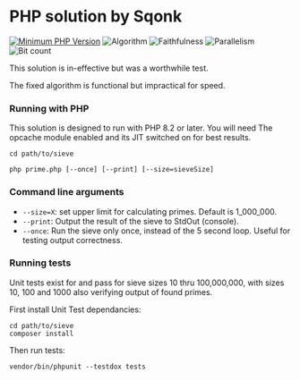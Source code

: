 # PHP solution by Sqonk


[![Minimum PHP Version](https://img.shields.io/badge/PHP-%3E%3D%208.2-yellow)](https://php.net/)
![Algorithm](https://img.shields.io/badge/Algorithm-other-yellow)
![Faithfulness](https://img.shields.io/badge/Faithful-no-red)
![Parallelism](https://img.shields.io/badge/Parallel-no-green)
![Bit count](https://img.shields.io/badge/Bits-1-yellowgreen)

This solution is in-effective but was a worthwhile test.

The fixed algorithm is functional but impractical for speed.

### Running with PHP

This solution is designed to run with PHP 8.2 or later. You will need The opcache module enabled and its JIT switched on for best results.

```
cd path/to/sieve
```
```
php prime.php [--once] [--print] [--size=sieveSize]
```

### Command line arguments

 - `--size=X`: set upper limit for calculating primes. Default is 1_000_000.
 - `--print`: Output the result of the sieve to StdOut (console).
 - `--once`: Run the sieve only once, instead of the 5 second loop. Useful for testing output correctness.
 
 
### Running tests

Unit tests exist for and pass for sieve sizes 10 thru 100,000,000, with sizes 10, 100 and 1000 also verifying output of found primes.


First install Unit Test dependancies:

 ```
 cd path/to/sieve
 composer install
 ```
 Then run tests:
 ```
 vendor/bin/phpunit --testdox tests
 ```
 

